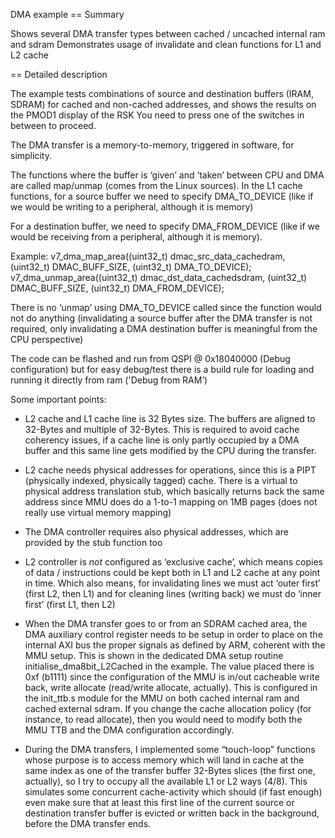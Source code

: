 DMA example
== Summary

Shows several DMA transfer types between cached / uncached internal ram and sdram
Demonstrates usage of invalidate and clean functions for L1 and L2 cache

== Detailed description

The example tests combinations of source and destination buffers (IRAM, SDRAM) for cached and non-cached addresses, and shows the results on the PMOD1 display of the RSK
You need to press one of the switches in between to proceed.

The DMA transfer is a memory-to-memory, triggered in software, for simplicity. 

The functions where the buffer is ‘given’ and ‘taken’ between CPU and DMA are called map/unmap (comes from the Linux sources).
In the L1 cache functions, for a source buffer we need to specify DMA_TO_DEVICE (like if we would be writing to a peripheral, although it is memory)

For a destination buffer, we need to specify DMA_FROM_DEVICE (like if we would be receiving from a peripheral, although it is memory). 

Example:
v7_dma_map_area((uint32_t) dmac_src_data_cachedram, (uint32_t) DMAC_BUFF_SIZE, (uint32_t) DMA_TO_DEVICE);
v7_dma_unmap_area((uint32_t) dmac_dst_data_cachedsdram, (uint32_t) DMAC_BUFF_SIZE, (uint32_t) DMA_FROM_DEVICE);

There is no ‘unmap’ using DMA_TO_DEVICE called since the function would not do anything
(invalidating a source buffer after the DMA transfer is not required, only invalidating a DMA destination buffer is meaningful from the CPU perspective)

The code can be flashed and run from QSPI @ 0x18040000 (Debug configuration) but for easy debug/test there is a build rule for loading and running it directly from ram ('Debug from RAM’)

Some important points:

-	L2 cache and L1 cache line is 32 Bytes size. The buffers are aligned to 32-Bytes and multiple of 32-Bytes. 
	This is required to avoid cache coherency issues, if a cache line is only partly occupied by a DMA buffer and this same line gets modified by the CPU during the transfer.

-	L2 cache needs physical addresses for operations, since this is a PIPT (physically indexed, physically tagged) cache. 
	There is a virtual to physical address translation stub, which basically returns back the same address since MMU does do a 1-to-1 mapping on 1MB pages 
	(does not really use virtual memory mapping)

-	The DMA controller requires also physical addresses, which are provided by the stub function too

-	L2 controller is *not* configured as ‘exclusive cache’, which means copies of data / instructions could be kept both in L1 and L2 cache at any point in time. 
	Which also means, for invalidating lines we must act ‘outer first’ (first L2, then L1) and for cleaning lines (writing back) we must do ‘inner first’ (first L1, then L2)

-	When the DMA transfer goes to or from an SDRAM cached area, the DMA auxiliary control register needs to be setup in order to place on the internal AXI bus
	the proper signals as defined by ARM, coherent with the MMU setup.
	This is shown in the dedicated DMA setup routine initialise_dma8bit_L2Cached in the example. 
	The value placed there is 0xf (b1111) since the configuration of the MMU is in/out cacheable write back, write allocate (read/write allocate, actually). 
	This is configured in the init_ttb.s module for the MMU on both cached internal ram and cached external sdram. 
	If you change the cache allocation policy (for instance, to read allocate), then you would need to modify both the MMU TTB and the DMA configuration accordingly. 

-	During the DMA transfers, I implemented some “touch-loop” functions whose purpose is to access memory which will land in cache at the same index as one of the 
	transfer buffer 32-Bytes slices (the first one, actually), so I try to occupy all the available L1 or L2 ways (4/8). 
	This simulates some concurrent cache-activity which should (if fast enough) even make sure that at least this first line of the current source or destination transfer
	buffer is evicted or written back in the background, before the DMA transfer ends. 
	
	
	
